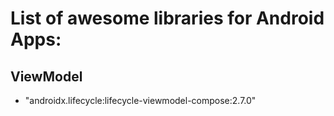 # List of awesome libraries for Android Apps:

## ViewModel
- "androidx.lifecycle:lifecycle-viewmodel-compose:2.7.0"
